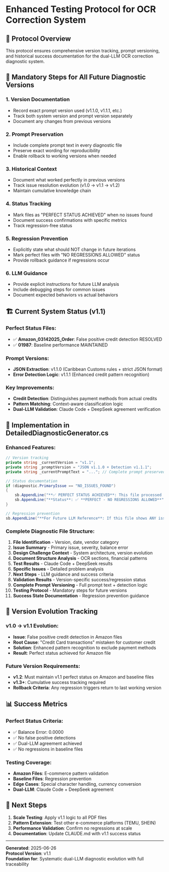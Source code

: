 # Enhanced Testing Protocol for OCR Correction System

## 🎯 **Protocol Overview**

This protocol ensures comprehensive version tracking, prompt versioning, and historical success documentation for the dual-LLM OCR correction diagnostic system.

## 📝 **Mandatory Steps for All Future Diagnostic Versions**

### **1. Version Documentation**
- Record exact prompt version used (v1.1.0, v1.1.1, etc.)
- Track both system version and prompt version separately
- Document any changes from previous versions

### **2. Prompt Preservation** 
- Include complete prompt text in every diagnostic file
- Preserve exact wording for reproducibility
- Enable rollback to working versions when needed

### **3. Historical Context**
- Document what worked perfectly in previous versions
- Track issue resolution evolution (v1.0 → v1.1 → v1.2)
- Maintain cumulative knowledge chain

### **4. Status Tracking**
- Mark files as "PERFECT STATUS ACHIEVED" when no issues found
- Document success confirmations with specific metrics
- Track regression-free status

### **5. Regression Prevention**
- Explicitly state what should NOT change in future iterations
- Mark perfect files with "NO REGRESSIONS ALLOWED" status
- Provide rollback guidance if regressions occur

### **6. LLM Guidance**
- Provide explicit instructions for future LLM analysis
- Include debugging steps for common issues
- Document expected behaviors vs actual behaviors

## 🏗️ **Current System Status (v1.1)**

### **Perfect Status Files**:
- ✅ **Amazon_03142025_Order**: False positive credit detection RESOLVED
- ✅ **01987**: Baseline performance MAINTAINED

### **Prompt Versions**:
- **JSON Extraction**: v1.1.0 (Caribbean Customs rules + strict JSON format)
- **Error Detection Logic**: v1.1.1 (Enhanced credit pattern recognition)

### **Key Improvements**:
- **Credit Detection**: Distinguishes payment methods from actual credits
- **Pattern Matching**: Context-aware classification logic
- **Dual-LLM Validation**: Claude Code + DeepSeek agreement verification

## 🚀 **Implementation in DetailedDiagnosticGenerator.cs**

### **Enhanced Features**:

```csharp
// Version tracking
private string _currentVersion = "v1.1";
private string _promptVersion = "JSON v1.1.0 + Detection v1.1.1";
private string _currentPromptText = "..."; // Complete prompt preserved

// Status documentation
if (diagnostic.PrimaryIssue == "NO_ISSUES_FOUND")
{
    sb.AppendLine("**✅ PERFECT STATUS ACHIEVED**: This file processed flawlessly");
    sb.AppendLine("**Status**: ✅ **PERFECT - NO REGRESSIONS ALLOWED**");
}

// Regression prevention
sb.AppendLine("**For Future LLM Reference**: If this file shows ANY issues in future versions, it indicates a REGRESSION.");
```

### **Complete Diagnostic File Structure**:

1. **File Identification** - Version, date, vendor category
2. **Issue Summary** - Primary issue, severity, balance error
3. **Design Challenge Context** - System architecture, version evolution
4. **Document Structure Analysis** - OCR sections, financial patterns
5. **Test Results** - Claude Code + DeepSeek results
6. **Specific Issues** - Detailed problem analysis
7. **Next Steps** - LLM guidance and success criteria
8. **Validation Results** - Version-specific success/regression status
9. **Complete Prompt Versioning** - Full prompt text + detection logic
10. **Testing Protocol** - Mandatory steps for future versions
11. **Success State Documentation** - Regression prevention guidance

## 🔄 **Version Evolution Tracking**

### **v1.0 → v1.1 Evolution**:
- **Issue**: False positive credit detection in Amazon files
- **Root Cause**: "Credit Card transactions" mistaken for customer credit
- **Solution**: Enhanced pattern recognition to exclude payment methods
- **Result**: Perfect status achieved for Amazon file

### **Future Version Requirements**:
- **v1.2**: Must maintain v1.1 perfect status on Amazon and baseline files
- **v1.3+**: Cumulative success tracking required
- **Rollback Criteria**: Any regression triggers return to last working version

## 📊 **Success Metrics**

### **Perfect Status Criteria**:
- ✅ Balance Error: 0.0000 
- ✅ No false positive detections
- ✅ Dual-LLM agreement achieved
- ✅ No regressions in baseline files

### **Testing Coverage**:
- **Amazon Files**: E-commerce pattern validation
- **Baseline Files**: Regression prevention
- **Edge Cases**: Special character handling, currency conversion
- **Dual-LLM**: Claude Code + DeepSeek agreement

## 🎯 **Next Steps**

1. **Scale Testing**: Apply v1.1 logic to all PDF files
2. **Pattern Extension**: Test other e-commerce platforms (TEMU, SHEIN)
3. **Performance Validation**: Confirm no regressions at scale
4. **Documentation**: Update CLAUDE.md with v1.1 success status

---
**Generated**: 2025-06-26  
**Protocol Version**: v1.1  
**Foundation for**: Systematic dual-LLM diagnostic evolution with full traceability